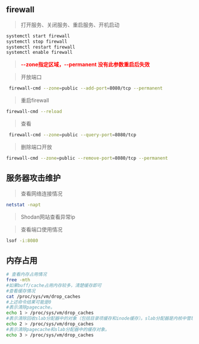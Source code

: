 ## firewall

> 打开服务、关闭服务、重启服务、开机启动

```bash
systemctl start firewall
systemctl stop firewall
systemctl restart firewall
systemctl enable firewall
```

> <span style="font-weight:700;color:red;">--zone指定区域，--permanent 没有此参数重启后失效</span>

> 开放端口

```bash
 firewall-cmd --zone=public --add-port=8080/tcp --permanent
```

> 重启firewall

```bash
firewall-cmd --reload  
```

>查看

```bash
 firewall-cmd --zone=public --query-port=8080/tcp
```

>删除端口开放

```bash
firewall-cmd --zone=public --remove-port=8080/tcp --permanent
```



## 服务器攻击维护

> 查看网络连接情况

```bash
netstat -napt
```

> Shodan网站查看异常ip

> 查看端口使用情况

```bash
lsof -i:8080
```



## 内存占用

```bash
# 查看内存占用情况
free -mth
#如果buff/cache占用内存较多，清楚缓存即可
#查看缓存情况
cat /proc/sys/vm/drop_caches
#上述命令结果可能是0
#表示清除pagecache。
echo 1 > /proc/sys/vm/drop_caches 
#表示清除回收slab分配器中的对象（包括目录项缓存和inode缓存）。slab分配器是内核中管理内存的一种机制，其中很多缓存数据实现都是用的pagecache。
echo 2 > /proc/sys/vm/drop_caches 
#表示清除pagecache和slab分配器中的缓存对象。
echo 3 > /proc/sys/vm/drop_caches 
```

